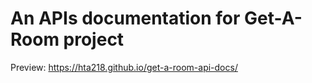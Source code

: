 # An APIs documentation for Get-A-Room project
Preview: https://hta218.github.io/get-a-room-api-docs/
